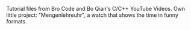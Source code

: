 Tutorial files from Bro Code and Bo Qian's C/C++ YouTube Videos.
Own little project: "Mengenlehreuhr", a watch that shows the time in funny formats.
